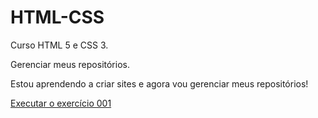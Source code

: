 # HTML-CSS
 Curso HTML 5 e CSS 3.

 Gerenciar meus repositórios.


 Estou aprendendo a criar sites e agora vou gerenciar meus repositórios!


<a href="https://lucianefara.github.io/HTML-CSS/exercicios/ex001/index.html">Executar o exercício 001</a> 